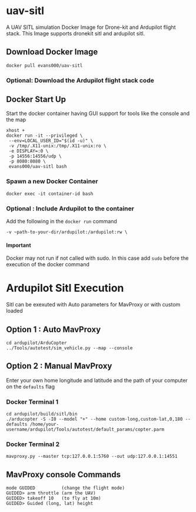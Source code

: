 # uav-sitl
A UAV SITL simulation Docker Image for Drone-kit and Ardupilot flight stack.
This Image supports dronekit sitl and ardupilot sitl.

## Download Docker Image
```
docker pull evans000/uav-sitl
```
### Optional: Download the Ardupilot flight stack code

## Docker Start Up

Start the docker container having GUI support for tools like the console and the map
```
xhost +
docker run -it --privileged \
 --env=LOCAL_USER_ID="$(id -u)" \
 -v /tmp/.X11-unix:/tmp/.X11-unix:ro \
 -e DISPLAY=:0 \
 -p 14556:14556/udp \
 -p 8080:8080 \
 evans000/uav-sitl bash
```

### Spawn a new Docker Container
```
docker exec -it container-id bash
```

### Optional : Include Ardupilot to the container
Add the following in the `docker run` command
```
-v ~path-to-your-dir/ardupilot:/ardupilot:rw \
```

#### Important
Docker may not run if not called with sudo. In this case add `sudo` before the execution of the docker command


# Ardupilot Sitl Execution
Sitl can be exexuted with Auto parameters for MavProxy or with custom loaded

## Option 1 : Auto MavProxy
```
cd ardupilot/ArduCopter
../Tools/autotest/sim_vehicle.py --map --console
```

## Option 2 : Manual MavProxy
Enter your own home longitude and latitude and the path of your computer on the `defaults` flag

### Docker Terminal 1
```
cd ardupilot/build/sitl/bin
./arducopter -S -I0 --model "+" --home custom-long,custom-lat,0,180 --defaults /home/your-username/ardupilot/Tools/autotest/default_params/copter.parm
```

### Docker Terminal 2
```
mavproxy.py --master tcp:127.0.0.1:5760 --out udp:127.0.0.1:14551
```

## MavProxy console Commands
```
mode GUIDED          (change the flight mode)
GUIDED> arm throttle (arm the UAV)
GUIDED> takeoff 10   (to fly at 10m)
GUIDED> Guided (long, lat) height
```
